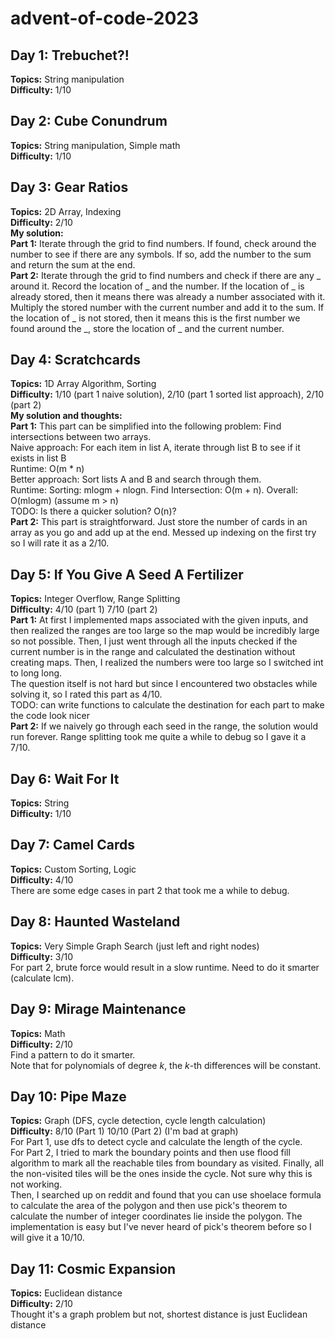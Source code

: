 # advent-of-code-2023

## Day 1: Trebuchet?!

**Topics:** String manipulation <br>
**Difficulty:** 1/10

## Day 2: Cube Conundrum

**Topics:** String manipulation, Simple math <br>
**Difficulty:** 1/10

## Day 3: Gear Ratios

**Topics:** 2D Array, Indexing <br>
**Difficulty:** 2/10 <br>
**My solution:** <br>
**Part 1:** Iterate through the grid to find numbers. If found, check around the number to see if there are any symbols. If so, add the number to the sum and return the sum at the end. <br>
**Part 2:** Iterate through the grid to find numbers and check if there are any _ around it. Record the location of _ and the number. If the location of _ is already stored, then it means there was already a number associated with it. Multiply the stored number with the current number and add it to the sum. If the location of _ is not stored, then it means this is the first number we found around the _, store the location of _ and the current number.

## Day 4: Scratchcards

**Topics:** 1D Array Algorithm, Sorting <br>
**Difficulty:** 1/10 (part 1 naive solution), 2/10 (part 1 sorted list approach), 2/10 (part 2) <br>
**My solution and thoughts:** <br>
**Part 1:** This part can be simplified into the following problem: Find intersections between two arrays. <br>
Naive approach: For each item in list A, iterate through list B to see if it exists in list B <br>
Runtime: O(m \* n) <br>
Better approach: Sort lists A and B and search through them. <br>
Runtime: Sorting: mlogm + nlogn. Find Intersection: O(m + n). Overall: O(mlogm) (assume m > n) <br>
TODO: Is there a quicker solution? O(n)? <br>
**Part 2:** This part is straightforward. Just store the number of cards in an array as you go and add up at the end. Messed up indexing on the first try so I will rate it as a 2/10.

## Day 5: If You Give A Seed A Fertilizer

**Topics:** Integer Overflow, Range Splitting <br>
**Difficulty:** 4/10 (part 1) 7/10 (part 2) <br>
**Part 1:** At first I implemented maps associated with the given inputs, and then realized the ranges are too large so the map would be incredibly large so not possible. Then, I just went through all the inputs checked if the current number is in the range and calculated the destination without creating maps. Then, I realized the numbers were too large so I switched int to long long. <br>
The question itself is not hard but since I encountered two obstacles while solving it, so I rated this part as 4/10. <br>
TODO: can write functions to calculate the destination for each part to make the code look nicer <br>
**Part 2:** If we naively go through each seed in the range, the solution would run forever. Range splitting took me quite a while to debug so I gave it a 7/10.

## Day 6: Wait For It

**Topics:** String <br>
**Difficulty:** 1/10

## Day 7: Camel Cards

**Topics:** Custom Sorting, Logic <br>
**Difficulty:** 4/10 <br>
There are some edge cases in part 2 that took me a while to debug.

## Day 8: Haunted Wasteland

**Topics:** Very Simple Graph Search (just left and right nodes) <br>
**Difficulty:** 3/10 <br>
For part 2, brute force would result in a slow runtime. Need to do it smarter (calculate lcm).

## Day 9: Mirage Maintenance

**Topics:** Math <br>
**Difficulty:** 2/10 <br>
Find a pattern to do it smarter. <br>
Note that for polynomials of degree $k$, the $k$-th differences will be constant.

## Day 10: Pipe Maze <br>

**Topics:** Graph (DFS, cycle detection, cycle length calculation) <br>
**Difficulty:** 8/10 (Part 1) 10/10 (Part 2) (I'm bad at graph) <br>
For Part 1, use dfs to detect cycle and calculate the length of the cycle. <br>
For Part 2, I tried to mark the boundary points and then use flood fill algorithm to mark all the reachable tiles from boundary as visited. Finally, all the non-visited tiles will be the ones inside the cycle. Not sure why this is not working. <br>
Then, I searched up on reddit and found that you can use shoelace formula to calculate the area of the polygon and then use pick's theorem to calculate the number of integer coordinates lie inside the polygon. The implementation is easy but I've never heard of pick's theorem before so I will give it a 10/10.

## Day 11: Cosmic Expansion <br>

**Topics:** Euclidean distance <br>
**Difficulty:** 2/10 <br>
Thought it's a graph problem but not, shortest distance is just Euclidean distance
